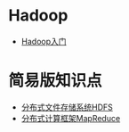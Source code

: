# Hadoop
    
- [Hadoop入门](notes/大数据/Hadoop/Hadoop入门/Hadoop入门.md)
       
        
# 简易版知识点
     
- [分布式文件存储系统HDFS](notes/大数据/Hadoop/简易版知识点/分布式文件存储系统HDFS.md)
- [分布式计算框架MapReduce](notes/大数据/Hadoop/简易版知识点/分布式计算框架MapReduce.md)